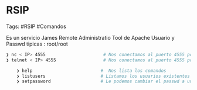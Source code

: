 # RSIP

Tags: #RSIP #Comandos 

Es un servicio James Remote Administratio Tool de Apache 
Usuario y Passwd tipicas : root/root

```bash
❯ nc < IP> 4555                      # Nos conectamos al puerto 4555 por netcat
❯ telnet < IP> 4555                  # Nos conectamos al puerto 4555 por Telnet 

	❯ help                          #  Nos lista los comandos
	❯ listusers                     # Listamos los usuarios existentes
	❯ setpassword                   # Le podemos cambiar el passwd a un usuario existente 
```

